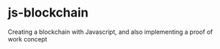 # js-blockchain
Creating a blockchain with Javascript, and also implementing a proof of work concept
